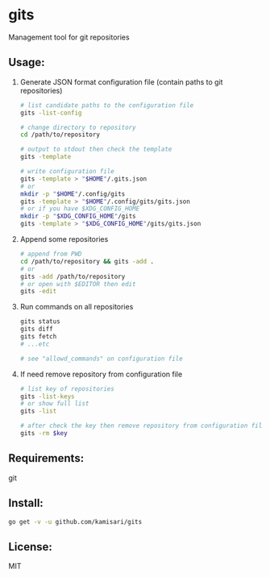 gits
====
Management tool for git repositories

Usage:
------
1. Generate JSON format configuration file (contain paths to git repositories)
	```sh
	# list candidate paths to the configuration file
	gits -list-config

	# change directory to repository
	cd /path/to/repository

	# output to stdout then check the template
	gits -template

	# write configuration file
	gits -template > "$HOME"/.gits.json
	# or
	mkdir -p "$HOME"/.config/gits
	gits -template > "$HOME"/.config/gits/gits.json
	# or if you have $XDG_CONFIG_HOME
	mkdir -p "$XDG_CONFIG_HOME"/gits
	gits -template > "$XDG_CONFIG_HOME"/gits/gits.json
	```

2. Append some repositories
	```sh
	# append from PWD
	cd /path/to/repository && gits -add .
	# or
	gits -add /path/to/repository
	# or open with $EDITOR then edit
	gits -edit
	```

3. Run commands on all repositories
	```sh
	gits status
	gits diff
	gits fetch
	# ...etc

	# see "allowd_commands" on configuration file
	```

4. If need remove repository from configuration file
	```sh
	# list key of repositories
	gits -list-keys
	# or show full list
	gits -list

	# after check the key then remove repository from configuration file
	gits -rm $key
	```


Requirements:
-------------
git

Install:
--------
```sh
go get -v -u github.com/kamisari/gits
```

License:
--------
MIT

